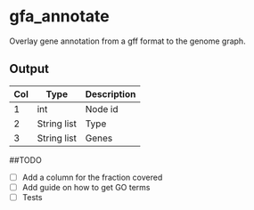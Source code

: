 # gfa_annotate
Overlay gene annotation from a gff format to the genome graph. 

## Output 
| Col | Type         | Description |
|-----|--------------|-------------|
| 1   | int          | Node id     |
| 2   | String list  | Type        |
| 3   | String list  | Genes       |


##TODO
- [ ] Add a column for the fraction covered   
- [ ] Add guide on how to get GO terms
- [ ] Tests 